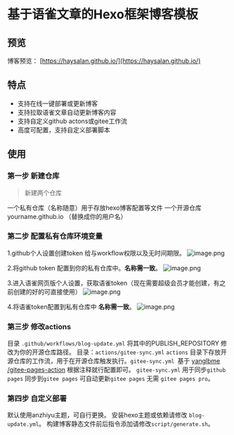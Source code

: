 # 基于语雀文章的Hexo框架博客模板

## 预览

博客预览： [https://haysalan.github.io/](https://haysalan.github.io/)

## 特点

- 支持在线一键部署或更新博客
- 支持拉取语雀文章自动更新博客内容
- 支持自定义github actons或gitee工作流
- 高度可配置，支持自定义部署脚本

## 使用

### 第一步 新建仓库

> 新建两个仓库

一个私有仓库（名称随意）用于存放hexo博客配置等文件
一个开源仓库 yourname.github.io （替换成你的用户名）

### 第二步 配置私有仓库环境变量

1.github个人设置创建token 给与workflow权限以及无时间期限。
![image.png](https://cdn.nlark.com/yuque/0/2024/png/26634545/1708004138179-a9745680-2e72-416d-bba9-00913ab4e7cb.png#averageHue=%23fefcf8&clientId=u19099788-83ff-4&from=paste&height=740&id=u89e4af88&originHeight=1110&originWidth=1894&originalType=binary&ratio=1.5&rotation=0&showTitle=false&size=171807&status=done&style=none&taskId=u6f965fa4-65e1-44a8-aaeb-17b680d0756&title=&width=1262.6666666666667)

2.将github token 配置到你的私有仓库中。**名称需一致**。
![image.png](https://cdn.nlark.com/yuque/0/2024/png/26634545/1708000324358-713596cf-6b43-47b7-8e7e-7d80a21466d2.png#averageHue=%23fefefe&clientId=u22a9482c-048f-4&from=paste&height=806&id=u4587f0a2&originHeight=1209&originWidth=1920&originalType=binary&ratio=1.5&rotation=0&showTitle=false&size=130041&status=done&style=none&taskId=u8942af84-1ea7-4e08-8012-9876e0fe226&title=&width=1280)

3.进入语雀网页版个人设置，获取语雀token（现在需要超级会员才能创建，有之前创建的好的可直接使用）
![image.png](https://cdn.nlark.com/yuque/0/2024/png/26634545/1708001750001-786dbfbf-4cc0-4ad0-b912-1f5d800cbb4b.png#averageHue=%239d9d9d&clientId=u22a9482c-048f-4&from=paste&height=705&id=u633a491f&originHeight=1058&originWidth=1974&originalType=binary&ratio=1.5&rotation=0&showTitle=false&size=98460&status=done&style=none&taskId=u24c28be8-539c-4b05-9d12-27a8d1a0f0b&title=&width=1316)

4.将语雀token配置到私有仓库中 **名称需一致**。
![image.png](https://cdn.nlark.com/yuque/0/2024/png/26634545/1708000395322-ba9dfab1-e87f-445d-aaa5-b774e992de19.png#averageHue=%23fefdfd&clientId=u22a9482c-048f-4&from=paste&height=769&id=ue5213370&originHeight=1153&originWidth=1858&originalType=binary&ratio=1.5&rotation=0&showTitle=false&size=180849&status=done&style=none&taskId=u4bbdad0e-6a5b-4488-a562-01a206bcbf9&title=&width=1238.6666666666667)

### 第三步 修改actions

目录 `.github/workflows/blog-update.yml` 
将其中的PUBLISH_REPOSITORY 修改为你的开源仓库路径。
目录：`actions/gitee-sync.yml`
`actions` 目录下存放开源仓库的工作流，用于在开源仓库触发执行。`gitee-sync.yml `基于 [yanglbme /gitee-pages-action](https://github.com/yanglbme/gitee-pages-action) 根据注释就行配置即可。
`gitee-sync.yml` 用于同步`github pages` 同步到`gitee pages` 可自动更新`gitee pages` 无需 `gitee pages pro`。

### 第四步 自定义部署

默认使用anzhiyu主题，可自行更换。
安装hexo主题或依赖请修改 `blog-update.yml`。
构建博客静态文件前后指令添加请修改`script/generate.sh`。